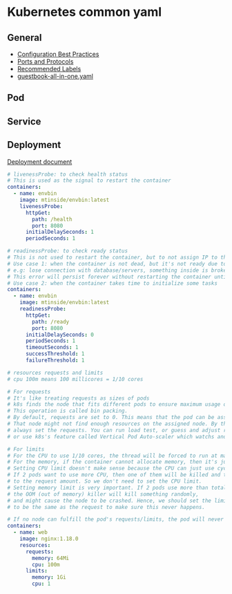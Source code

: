 # Kubernetes common yaml

## General

- [Configuration Best Practices](https://kubernetes.io/docs/concepts/configuration/overview/)
- [Ports and Protocols](https://kubernetes.io/docs/reference/ports-and-protocols/)
- [Recommended Labels](https://kubernetes.io/docs/concepts/overview/working-with-objects/common-labels/)
- [guestbook-all-in-one.yaml](https://github.com/kubernetes/examples/blob/master/guestbook/all-in-one/guestbook-all-in-one.yaml)

## Pod

## Service

## Deployment

[Deployment document](https://kubernetes.io/docs/concepts/workloads/controllers/deployment/)

```yaml
# livenessProbe: to check health status
# This is used as the signal to restart the container
containers:
  - name: envbin
    image: mtinside/envbin:latest
    livenessProbe:
      httpGet:
        path: /health
        port: 8080
      initialDelaySeconds: 1
      periodSeconds: 1
```

```yaml
# readinessProbe: to check ready status
# This is not used to restart the container, but to not assign IP to the pod
# Use case 1: when the container is not dead, but it's not ready due to some reasons
# e.g: lose connection with database/servers, something inside is broken temporarily
# This error will persist forever without restarting the container until we do something
# Use case 2: when the container takes time to initialize some tasks
containers:
  - name: envbin
    image: mtinside/envbin:latest
    readinessProbe:
      httpGet:
        path: /ready
        port: 8080
      initialDelaySeconds: 0
      periodSeconds: 1
      timeoutSeconds: 1
      successThreshold: 1
      failureThreshold: 1
```

```yaml
# resources requests and limits
# cpu 100m means 100 millicores = 1/10 cores

# For requests
# It's like treating requests as sizes of pods
# k8s finds the node that fits different pods to ensure maximum usage of all nodes
# This operation is called bin packing.
# By default, requests are set to 0. This means that the pod can be assigned to any node.
# That node might not find enough resources on the assigned node. By this reason, you should
# always set the requests. You can run load test, or guess and adjust repeatedly,
# or use k8s's feature called Vertical Pod Auto-scaler which watchs and adjusts for you.

# For limits
# For the CPU to use 1/10 cores, the thread will be forced to run at maximum 10% of time
# For the memory, if the container cannot allocate memory, then it's just crashed
# Setting CPU limit doesn't make sense because the CPU can just use cycles that nobody use.
# If 2 pods want to use more CPU, then one of them will be killed and throttled back
# to the request amount. So we don't need to set the CPU limit.
# Setting memory limit is very important. If 2 pods use more than total memory,
# the OOM (out of memory) killer will kill something randomly,
# and might cause the node to be crashed. Hence, we should set the limit
# to be the same as the request to make sure this never happens.

# If no node can fulfill the pod's requests/limits, the pod will never be assigned to a node
containers:
  - name: web
    image: nginx:1.18.0
    resources:
      requests:
        memory: 64Mi
        cpu: 100m
      limits:
        memory: 1Gi
        cpu: 1
```
